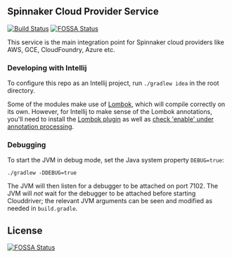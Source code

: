 Spinnaker Cloud Provider Service
------------------------------------
[![Build Status](https://api.travis-ci.org/spinnaker/clouddriver.svg?branch=master)](https://travis-ci.org/spinnaker/clouddriver)
[![FOSSA Status](https://app.fossa.io/api/projects/git%2Bgithub.com%2Farmory-io%2Fclouddriver.svg?type=shield)](https://app.fossa.io/projects/git%2Bgithub.com%2Farmory-io%2Fclouddriver?ref=badge_shield)

This service is the main integration point for Spinnaker cloud providers like AWS, GCE, CloudFoundry, Azure etc. 

### Developing with Intellij

To configure this repo as an Intellij project, run `./gradlew idea` in the root directory. 

Some of the modules make use of [Lombok](https://projectlombok.org/), which will compile correctly on its own. However, for Intellij to make sense of the Lombok annotations, you'll need to install the [Lombok plugin](https://plugins.jetbrains.com/plugin/6317-lombok-plugin) as well as [check 'enable' under annotation processing](https://www.jetbrains.com/help/idea/configuring-annotation-processing.html#3).

### Debugging

To start the JVM in debug mode, set the Java system property `DEBUG=true`:
```
./gradlew -DDEBUG=true
```

The JVM will then listen for a debugger to be attached on port 7102.  The JVM will _not_ wait for
the debugger to be attached before starting Clouddriver; the relevant JVM arguments can be seen and
modified as needed in `build.gradle`.


## License
[![FOSSA Status](https://app.fossa.io/api/projects/git%2Bgithub.com%2Farmory-io%2Fclouddriver.svg?type=large)](https://app.fossa.io/projects/git%2Bgithub.com%2Farmory-io%2Fclouddriver?ref=badge_large)
